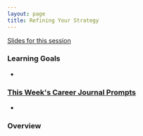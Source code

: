```yaml
---
layout: page
title: Refining Your Strategy
---
```


[Slides for this session](https://docs.google.com/presentation/d/1OFXHT6EFLqa90MWbxohmhW90RfbTv5YOSHnuR1YuRvk/edit?usp=sharing)

### Learning Goals
*

### [This Week's Career Journal Prompts](https://github.com/turingschool/career-development-curriculum-site/blob/master/module_three/mod3_career_journal_prompts.md#week-5)
*

### Overview
